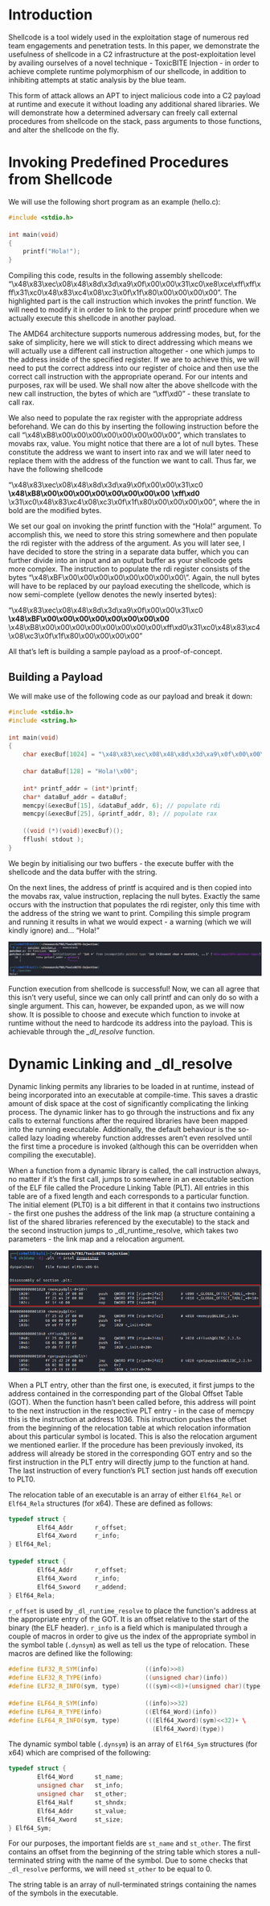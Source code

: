 # Introduction
Shellcode is a tool widely used in the exploitation stage of numerous red team engagements and penetration tests. In this paper, we demonstrate the usefulness of shellcode in a C2 infrastructure at the post-exploitation level by availing ourselves of a novel technique - ToxicBITE Injection - in order to achieve complete runtime polymorphism of our shellcode, in addition to inhibiting attempts at static analysis by the blue team.

This form of attack allows an APT to inject malicious code into a C2 payload at runtime and execute it without loading any additional shared libraries. We will demonstrate how a determined adversary can freely call external procedures from shellcode on the stack, pass arguments to those functions, and alter the shellcode on the fly.

# Invoking Predefined Procedures from Shellcode
We will use the following short program as an example (hello.c):

```cpp
#include <stdio.h>

int main(void)
{
	printf("Hola!");
}
```
Compiling this code, results in the following assembly shellcode:
“\x48\x83\xec\x08\x48\x8d\x3d\xa9\x0f\x00\x00\x31\xc0\xe8\xce\xff\xff\xff\x31\xc0\x48\x83\xc4\x08\xc3\x0f\x1f\x80\x00\x00\x00\x00”. The highlighted part is the call instruction which invokes the printf function. We will need to modify it in order to link to the proper printf procedure when we actually execute this shellcode in another payload.

The AMD64 architecture supports numerous addressing modes, but, for the sake of simplicity, here we will stick to direct addressing which means we will actually use a different call instruction altogether - one which jumps to the address inside of the specified register. If we are to achieve this, we will need to put the correct address into our register of choice and then use the correct call instruction with the appropriate operand. For our intents and purposes, rax will be used. We shall now alter the above shellcode with the new call instruction, the bytes of which are “\xff\xd0” - these translate to call rax.

We also need to populate the rax register with the appropriate address beforehand. We can do this by inserting the following instruction before the call “\x48\xB8\x00\x00\x00\x00\x00\x00\x00\x00”, which translates to movabs rax, value. You might notice that there are a lot of null bytes. These constitute the address we want to insert into rax and we will later need to replace them with the address of the function we want to call. Thus far, we have the following shellcode

“\x48\x83\xec\x08\x48\x8d\x3d\xa9\x0f\x00\x00\x31\xc0 **\x48\xB8\x00\x00\x00\x00\x00\x00\x00\x00** **\xff\xd0** \x31\xc0\x48\x83\xc4\x08\xc3\x0f\x1f\x80\x00\x00\x00\x00”, where the in bold are the modified bytes.

We set our goal on invoking the printf function with the “Hola!” argument. To accomplish this, we need to store this string somewhere and then populate the rdi register with the address of the argument. As you will later see, I have decided to store the string in a separate data buffer, which you can further divide into an input and an output buffer as your shellcode gets more complex. The instruction to populate the rdi register consists of the bytes “\x48\xBF\x00\x00\x00\x00\x00\x00\x00\x00\”. Again, the null bytes will have to be replaced by our payload executing the shellcode, which is now semi-complete (yellow denotes the newly inserted bytes): 

“\x48\x83\xec\x08\x48\x8d\x3d\xa9\x0f\x00\x00\x31\xc0 **\x48\xBF\x00\x00\x00\x00\x00\x00\x00\x00** \x48\xB8\x00\x00\x00\x00\x00\x00\x00\x00\xff\xd0\x31\xc0\x48\x83\xc4\x08\xc3\x0f\x1f\x80\x00\x00\x00\x00”

All that’s left is building a sample payload as a proof-of-concept.

## Building a Payload
We will make use of the following code as our payload and break it down:
```cpp
#include <stdio.h>
#include <string.h>

int main(void)
{
	char execBuf[1024] = "\x48\x83\xec\x08\x48\x8d\x3d\xa9\x0f\x00\x00\x31\xc0\x48\xBF\x00\x00\x00\x00\x00\x00\x00\x00\x48\xB8\x00\x00\x00\x00\x00\x00\x00\x00\xff\xd0\x31\xc0\x48\x83\xc4\x08\xc3\x0f\x1f\x80\x00\x00\x00\x00";
	
	char dataBuf[128] = "Hola!\x00";
	
	int* printf_addr = (int*)printf;
	char* dataBuf_addr = dataBuf;
	memcpy(&execBuf[15], &dataBuf_addr, 6); // populate rdi
	memcpy(&execBuf[25], &printf_addr, 8); // populate rax
	
	((void (*)(void))execBuf)();
	fflush( stdout );
}
```
We begin by initialising our two buffers - the execute buffer with the shellcode and the data buffer with the string.

On the next lines, the address of printf is acquired and is then copied into the movabs rax, value instruction, replacing the null bytes. Exactly the same occurs with the instruction that populates the rdi register, only this time with the address of the string we want to print. Compiling this simple program and running it results in what we would expect - a warning (which we will kindly ignore) and… “Hola!”

![](patcher.png)

Function execution from shellcode is successful! Now, we can all agree that this isn’t very useful, since we can only call printf and can only do so with a single argument. This can, however, be expanded upon, as we will now show. It is possible to choose and execute which function to invoke at runtime without the need to hardcode its address into the payload. This is achievable through the *_dl_resolve* function.

# Dynamic Linking and _dl_resolve

Dynamic linking permits any libraries to be loaded in at runtime, instead of being incorporated into an executable at compile-time. This saves a drastic amount of disk space at the cost of significantly complicating the linking process. The dynamic linker has to go through the instructions and fix any calls to external functions after the required libraries have been mapped into the running executable. Additionally, the default behaviour is the so-called lazy loading whereby function addresses aren’t even resolved until the first time a procedure is invoked (although this can be overridden when compiling the executable). 

When a function from a dynamic library is called, the call instruction always, no matter if it’s the first call, jumps to somewhere in an executable section of the ELF file called the Procedure Linking Table (PLT). All entries in this table are of a fixed length and each corresponds to a particular function. The initial element (PLT0) is a bit different in that it contains two instructions - the first one pushes the address of the link map (a structure containing a list of the shared libraries referenced by the executable) to the stack and the second instruction jumps to _dl_runtime_resolve, which takes two parameters - the link map and a relocation argument.

![](PLT0.png)

When a PLT entry, other than the first one, is executed, it first jumps to the address contained in the corresponding part of the Global Offset Table (GOT). When the function hasn’t been called before, this address will point to the next instruction in the respective PLT entry - in the case of memcpy this is the instruction at address 1036. This instruction pushes the offset from the beginning of the relocation table at which relocation information about this particular symbol is located. This is also the relocation argument we mentioned earlier. If the procedure has been previously invoked, its address will already be stored in the corresponding GOT entry and so the first instruction in the PLT entry will directly jump to the function at hand. The last instruction of every function’s PLT section just hands off execution to PLT0.

The relocation table of an executable is an array of either `Elf64_Rel` or `Elf64_Rela` structures (for x64). These are defined as follows:

```cpp
typedef struct {
        Elf64_Addr      r_offset;
        Elf64_Xword     r_info;
} Elf64_Rel;
 
typedef struct {
        Elf64_Addr      r_offset;
        Elf64_Xword     r_info;
        Elf64_Sxword    r_addend;
} Elf64_Rela;
```

`r_offset` is used by `_dl_runtime_resolve` to place the function's address at the appropriate entry of the GOT. It is an offset relative to the start of the binary (the ELF header).
`r_info` is a field which is manipulated through a couple of macros in order to give us the index of the appropriate symbol in the symbol table (`.dynsym`) as well as tell us the type of relocation. These macros are defined like the following:

```cpp
#define ELF32_R_SYM(info)             ((info)>>8)
#define ELF32_R_TYPE(info)            ((unsigned char)(info))
#define ELF32_R_INFO(sym, type)       (((sym)<<8)+(unsigned char)(type))

#define ELF64_R_SYM(info)             ((info)>>32)
#define ELF64_R_TYPE(info)            ((Elf64_Word)(info))
#define ELF64_R_INFO(sym, type)       (((Elf64_Xword)(sym)<<32)+ \ 
                                        (Elf64_Xword)(type))
```

The dynamic symbol table (`.dynsym`) is an array of `Elf64_Sym` structures (for x64) which are comprised of the following:

```cpp
typedef struct {
        Elf64_Word      st_name;
        unsigned char   st_info;
        unsigned char   st_other;
        Elf64_Half      st_shndx;
        Elf64_Addr      st_value;
        Elf64_Xword     st_size;
} Elf64_Sym;
```

For our purposes, the important fields are `st_name` and `st_other`. The first contains an offset from the beginning of the string table which stores a null-terminated string with the name of the symbol. Due to some checks that `_dl_resolve` performs, we will need `st_other` to be equal to 0.

The string table is an array of null-terminated strings containing the names of the symbols in the executable.

